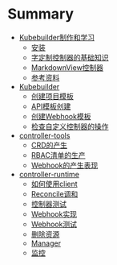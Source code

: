 # Summary

* [Kubebuilder制作和学习](README.md)
  * [安装](introduction/installation.md)
  * [字定制控制器的基础知识](introduction/basics.md)
  * [MarkdownView控制器](introduction/sample.md)
  * [参考资料](introduction/references.md)
* [Kubebuilder](kubebuilder/README.md)
  * [创建项目模板](kubebuilder/new-project.md)
  * [API模板创建](kubebuilder/api.md)
  * [创建Webhook模板](kubebuilder/webhook.md)
  * [检查自定义控制器的操作](kubebuilder/kind.md)
  <!-- * [易于操作确认](kubebuilder/debug.md) -->
* [controller-tools](controller-tools/README.md)
  * [CRD的产生](controller-tools/crd.md)
  <!-- * [产生CRD清单（应用）](controller-tools/advanced_crd.md) -->
  * [RBAC清单的生产](controller-tools/rbac.md)
  * [Webhook的产生表现](controller-tools/webhook.md)
* [controller-runtime](controller-runtime/README.md)
  * [如何使用client](controller-runtime/client.md)
  <!-- * [Server Side Apply](controller-runtime/ssa.md) -->
  * [Reconcile调和](controller-runtime/reconcile.md)
  * [控制器测试](controller-runtime/controller_test.md)
  * [Webhook实现](controller-runtime/webhook.md)
  * [Webhook测试](controller-runtime/webhook_test.md)
  * [删除资源](controller-runtime/deletion.md)
  * [Manager](controller-runtime/manager.md)
  * [监控](controller-runtime/monitoring.md)
  <!-- * [应用技巧](controller-runtime/advanced.md) -->
  <!-- * [CRD版本控制](controller-runtime/versioning.md) -->
